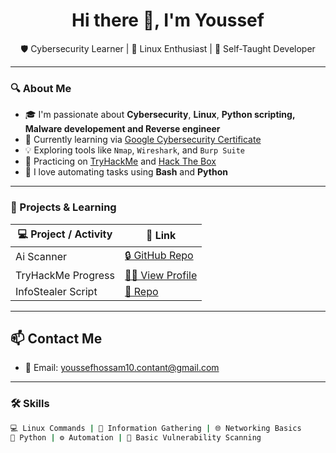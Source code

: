 <h1 align="center">Hi there 👋, I'm Youssef</h1>

<p align="center">
  🛡️ Cybersecurity Learner | 🐧 Linux Enthusiast | 🧠 Self-Taught Developer  
</p>

---

### 🔍 About Me

- 🎓 I'm passionate about **Cybersecurity**, **Linux**, **Python scripting, Malware developement and Reverse engineer**
- 🧰 Currently learning via [Google Cybersecurity Certificate](https://www.coursera.org/professional-certificates/google-cybersecurity)
- 💡 Exploring tools like `Nmap`, `Wireshark`, and `Burp Suite`
- 🌱 Practicing on [TryHackMe](https://tryhackme.com/) and [Hack The Box](https://www.hackthebox.com/)
- 🧪 I love automating tasks using **Bash** and **Python**

---

### 🚀 Projects & Learning

| 💻 Project / Activity | 🔗 Link |
|-----------------------|--------|
| Ai Scanner            | [🔒 GitHub Repo](https://github.com/CiND2R1/AI-Scanner-MRCX-OsVersion)  | Simple network scanner written in Python using socket & threading |
| TryHackMe Progress    | [👨‍💻 View Profile](https://tryhackme.com/p/cind2r1) | My hands-on learning progress on TryHackMe platform |
| InfoStealer Script    | [🐍 Repo](https://github.com/CiND2R1/InfoStealer-By-Me-Using-Pythom) | Educational script for understanding how infostealers work (safe use only) |

---

## 📫 Contact Me

- 📧 Email: youssefhossam10.contant@gmail.com

---

### 🛠️ Skills

```bash
💻 Linux Commands | 🔎 Information Gathering | 🌐 Networking Basics
🐍 Python | ⚙️ Automation | 🔐 Basic Vulnerability Scanning
